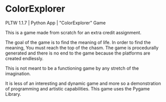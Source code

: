 # ColorExplorer
PLTW 1.1.7 | Python App | "ColorExplorer" Game

This is a game made from scratch for an extra credit assignment.

The goal of the game is to find the meaning of life. In order to find the meaning, You must reach the top of the chasm. The game is procedurally generated and there is no end to the game because the platforms are created endlessly.

This is not meant to be a functioning game by any stretch of the imagination.

It is less of an interesting and dynamic game and more so a demonstration of programming and artistic capabilities.
This game uses the Pygame Library.
